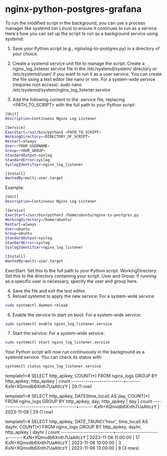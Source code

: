 # nginx-python-postgres-grafana



To run the modified script in the background, you can use a process manager like systemd (on Linux) to ensure it continues to run as a service. Here's how you can set up the script to run as a background service using systemd:

1. Save your Python script (e.g., nginxlog-to-postgres.py) in a directory of your choice.
2. Create a systemd service unit file to manage the script: Create a nginx_log_listener.service file in the /etc/systemd/system/ directory or /etc/systemd/user/ if you want to run it as a user service. You can create the file using a text editor like nano or vim.
For a system-wide service (requires root access):
sudo nano /etc/systemd/system/nginx_log_listener.service

3. Add the following content to the .service file, replacing <PATH_TO_SCRIPT> with the full path to your Python script:

```bash
[Unit]
Description=Continuous Nginx Log Listener

[Service]
ExecStart=/usr/bin/python3 <PATH_TO_SCRIPT>
WorkingDirectory=<DIRECTORY_OF_SCRIPT>
Restart=always
User=<YOUR_USERNAME>
Group=<YOUR_GROUP>
StandardOutput=syslog
StandardError=syslog
SyslogIdentifier=nginx_log_listener

[Install]
WantedBy=multi-user.target
```

Example:

```bash
[Unit]
Description=Continuous Nginx Log Listener

[Service]
ExecStart=/usr/bin/python3 /home/ubuntu/nginx-to-postgres.py
WorkingDirectory=/home/ubuntu/
Restart=always
User=ubuntu
Group=ubuntu
StandardOutput=syslog
StandardError=syslog
SyslogIdentifier=nginx_log_listener

[Install]
WantedBy=multi-user.target
```

ExecStart: Set this to the full path to your Python script.
WorkingDirectory: Set this to the directory containing your script.
User and Group: If running as a specific user is necessary, specify the user and group here.

4. Save the file and exit the text editor.
5. Reload systemd to apply the new service:
For a system-wide service:
```bash
sudo systemctl daemon-reload
```
6. Enable the service to start on boot:
For a system-wide service:
```bash
sudo systemctl enable nginx_log_listener.service
```
7. Start the service:
For a system-wide service:
```bash
sudo systemctl start nginx_log_listener.service
```

Your Python script will now run continuously in the background as a systemd service. You can check its status with:

```bash
systemctl status nginx_log_listener.service
```

template1=# SELECT http_apikey, COUNT(*) FROM nginx_logs GROUP BY http_apikey;
       http_apikey        | count
--------------------------+-------
 KxN+XQmvdb6Xnth7UaAtlczY |    29
(1 row)

template1=# SELECT http_apikey, DATE(time_local) AS day, COUNT(*) FROM nginx_logs GROUP BY http_apikey, day;
       http_apikey        |    day     | count
--------------------------+------------+-------
 KxN+XQmvdb6Xnth7UaAtlczY | 2023-11-06 |    29
(1 row)

template1=# SELECT http_apikey, DATE_TRUNC('hour', time_local) AS dayhr, COUNT(*) FROM nginx_logs GROUP BY http_apikey, dayhr;
       http_apikey        |        dayhr        | count
--------------------------+---------------------+-------
 KxN+XQmvdb6Xnth7UaAtlczY | 2023-11-06 11:00:00 |    17
 KxN+XQmvdb6Xnth7UaAtlczY | 2023-11-06 10:00:00 |     3
 KxN+XQmvdb6Xnth7UaAtlczY | 2023-11-06 13:00:00 |     9
(3 rows)
